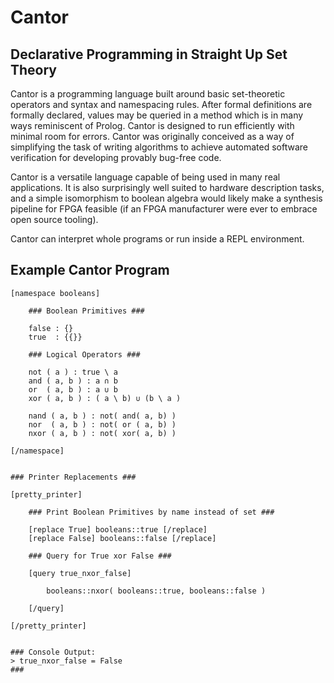 
# Cantor

## Declarative Programming in Straight Up Set Theory

Cantor is a programming language built around basic set-theoretic operators and syntax and namespacing rules. After formal definitions are formally declared, values may be queried in a method which is in many ways reminiscent of Prolog. Cantor is designed to run efficiently with minimal room for errors. Cantor was originally conceived as a way of simplifying the task of writing algorithms to achieve automated software verification for developing provably bug-free code.

Cantor is a versatile language capable of being used in many real applications. It is also surprisingly well suited to hardware description tasks, and a simple isomorphism to boolean algebra would likely make a synthesis pipeline for FPGA feasible (if an FPGA manufacturer were ever to embrace open source tooling).

Cantor can interpret whole programs or run inside a REPL environment.

## Example Cantor Program

```
[namespace booleans]

    ### Boolean Primitives ###

    false : {}
    true  : {{}}

    ### Logical Operators ###

    not ( a ) : true \ a
    and ( a, b ) : a ∩ b
    or  ( a, b ) : a ∪ b
    xor ( a, b ) : ( a \ b) ∪ (b \ a )

    nand ( a, b ) : not( and( a, b) )
    nor  ( a, b ) : not( or ( a, b) )
    nxor ( a, b ) : not( xor( a, b) )

[/namespace]


### Printer Replacements ###

[pretty_printer]

    ### Print Boolean Primitives by name instead of set ###

    [replace True] booleans::true [/replace]
    [replace False] booleans::false [/replace]

    ### Query for True xor False ###

    [query true_nxor_false]

        booleans::nxor( booleans::true, booleans::false )

    [/query]

[/pretty_printer]


### Console Output:
> true_nxor_false = False
###
```
